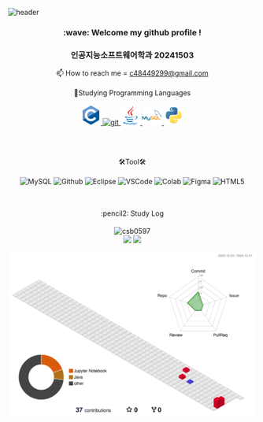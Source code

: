 ![header](https://capsule-render.vercel.app/api?type=Waving!&color=1A1F36&height=200&section=header&text=csb0597&fontColor=E0E6ED&fontSize=60&animation=fadeIn&fontAlignY=55&fontAlign=80)
<h3 align="center">:wave: Welcome my github profile !</h3>
<h3 align="center">인공지능소프트웨어학과 20241503</h3>
<div align="center">

📫 How to reach me = c48449299@gmail.com
<br/>
<br/>
📖Studying Programming Languages
<br/>
<br/>
<a href="https://www.cprogramming.com/" target="_blank" rel="noreferrer"> <img src="https://raw.githubusercontent.com/devicons/devicon/master/icons/c/c-original.svg" alt="c" width="40" height="40"/> </a> <a href="https://git-scm.com/" target="_blank" rel="noreferrer"> <img src="https://www.vectorlogo.zone/logos/git-scm/git-scm-icon.svg" alt="git" width="40" height="40"/> </a> <a href="https://www.java.com" target="_blank" rel="noreferrer"> <img src="https://raw.githubusercontent.com/devicons/devicon/master/icons/java/java-original.svg" alt="java" width="40" height="40"/> </a> <a href="https://www.mysql.com/" target="_blank" rel="noreferrer"> <img src="https://raw.githubusercontent.com/devicons/devicon/master/icons/mysql/mysql-original-wordmark.svg" alt="mysql" width="40" height="40"/> </a> <a href="https://www.python.org" target="_blank" rel="noreferrer"> <img src="https://raw.githubusercontent.com/devicons/devicon/master/icons/python/python-original.svg" alt="python" width="40" height="40"/> </a>

<br/>
<br/>

🛠Tool🛠
<br/>
<br/>
![MySQL](https://img.shields.io/badge/MySQL-%4479A1.svg?style=for-the-badge&logo=MySQL&logoColor=white)
![Github](https://img.shields.io/badge/-Github-181717?logo=Github&style=for-the-badge&logoColor=white)
![Eclipse](https://img.shields.io/badge/Eclipse-FE7A16.svg?style=for-the-badge&logo=Eclipse&logoColor=white)
![VSCode](https://img.shields.io/badge/Visual%20Studio%20Code-007ACC?style=for-the-badge&logo=Visual%20Studio%20Code&logoColor=white)
![Colab](https://img.shields.io/badge/Google%20Colab-F9AB00?style=for-the-badge&logo=Google%20Colab&logoColor=white)
![Figma](https://img.shields.io/badge/figma-%23F24E1E.svg?style=for-the-badge&logo=figma&logoColor=white)
![HTML5](https://img.shields.io/badge/HTML5-E34F26?style=for-the-badge&logo=html5&logoColor=white)

<br/>
<br/>
:pencil2: Study Log
<br/>
<br/>
<img align="center" src="https://github-readme-streak-stats.herokuapp.com/?user=csb0597" alt="csb0597"/>
<br/>
<img src="https://github-readme-stats.vercel.app/api/top-langs/?username=csb0597&layout=donut&show_icons=true&theme=material-palenight&hide_border=true&bg_color=20232a&icon_color=58A6FF&text_color=fff&title_color=58A6FF&count_private=true&exclude_repo=Face-Transfer-Application" width=38% />
<img src="https://github-readme-stats.vercel.app/api?username=csb0597&show_icons=true&theme=material-palenight&hide_border=true&bg_color=20232a&icon_color=58A6FF&text_color=fff&title_color=58A6FF&count_private=true" width=56% />


![](./profile-3d-contrib/profile-gitblock.svg)


</div>
